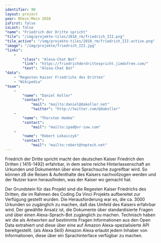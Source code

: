 ```yaml
---
identifier: 90
layout: project
year: Rhein-Main 2018
isFirst: false
isLast: false
"name": "Friedrich der Dritte spricht"
"tile": "/img/projekte-tiles/2018_rm/friedrich_III.png"
"tile_active": "/img/projekte-tiles/2018_rm/friedrich_III-active.png"
"image": "/img/projekte/friedrich_III.jpg"
"links":
    -
        "class": "Alexa-Chat Bot"
        "link": "https://friedrichderdrittespricht.jimdofree.com/"
        "text": "Alexa-Chat Bot"
"data":
    - "Regesten Kaiser Friedrichs des Dritten"
    - "Wikipedia"
"team":
    -
        "name": "Daniel Koller"
        "contact":
            "mail": "mailto:daniel@dakoller.net"
            "twitter": "http://twitter.com/@dakoller"
    -
        "name": "Thorsten Hemke"
        "contact":
            "mail": "mailto:ipad@vr-iuw.com"
    -
        "name": "Robert Lokaiczyk"
        "contact":
            "mail": "mailto:robert@tmptech.net"
---
```

Friedrich der Dritte spricht macht den deutschen Kaiser Friedrich den Dritten ( 1415-1492) erfahrbar, in dem seine reiche Hinterlassenschaft an Urkunden und Dokumenten über eine Sprachsuche zugreifbar wird. So können zB die Reisen & Aufenthalte des Kaisers nachvollzogen werden und der Nutzer kann herausfinden, was der Kaiser wo gemacht hat.

Der Grundstein für das Projekt sind die Regesten Kaiser Friedrichs des Dritten, die im Rahmen des Coding Da Vinci Projekts aufbereitet zur Verfügung gestellt wurden. Die Herausforderung war es, die ca. 3000 Urkunden so zugänglich zu machen, daß das Umfeld des  Kaisers erfahrbar wird.
Der gewählte Ansatz ist, die Dokumente über standardisierte Fragen und über einen Alexa-Sprach-Bot zugänglich zu machen.
Technisch haben wir die als Antworten auf bestimmte Fragen Informationen aus den Open Data extrahiert und diese über eine auf Amazon Alexa-spezialisierte API bereitgestellt. (als Alexa Skill)
Amazon Alexa erlaubt jedem Inhaber von Informationen, diese über ein Sprachinterface verfügbar zu machen.
